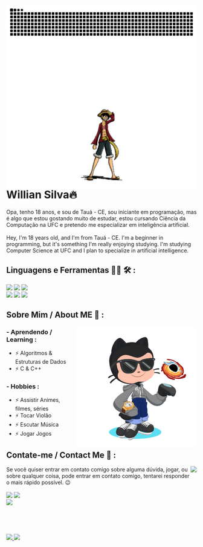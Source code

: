 ![Snake animation](https://github.com/WillianSilva51/WillianSilva51/blob/output/github-contribution-grid-snake.svg)
  <img align="right" height="372cm" src="https://github.com/WillianSilva51/WillianSilva51/blob/main/assets/luffy.gif">
<div>
  

  
  <h1>Willian Silva🔥</h1>
  
  Opa, tenho 18 anos, e sou de Tauá - CE, sou iniciante em programação, mas é algo que estou gostando muito de estudar, estou cursando Ciência da Computação na UFC e pretendo me especializar em     inteligência artificial.
</br>
</br>
  Hey, I'm 18 years old, and I'm from Tauá - CE. I'm a beginner in programming, but it's something I'm really enjoying studying. I'm studying Computer Science at UFC and I plan to specialize in artificial intelligence.
</br>
  
</div>

<div>
  
  <h2>Linguagens e Ferramentas 👨‍💻 🛠 :</h2>
    <img height="65cm" src="https://cdn.jsdelivr.net/gh/devicons/devicon@latest/icons/c/c-original.svg" />
    <img height="65cm" src="https://cdn.jsdelivr.net/gh/devicons/devicon@latest/icons/cplusplus/cplusplus-original.svg" />
    <img height="65cm" src="https://github.com/WillianSilva51/WillianSilva51/assets/161375086/993abfb3-5978-4623-bc0b-44cc42e6d65b"/>
</br>
    <img height="65cm" src="https://cdn.jsdelivr.net/gh/devicons/devicon@latest/icons/vscode/vscode-original-wordmark.svg" />
    <img height="65cm" src="https://cdn.jsdelivr.net/gh/devicons/devicon@latest/icons/windows11/windows11-original.svg" />
    <img height="65cm" src="https://cdn.jsdelivr.net/gh/devicons/devicon@latest/icons/github/github-original.svg" />
          
</div>

<div>
  
 <h2>Sobre Mim / About ME 💬 :</h2>
    <img align="right" height="320cm" src="https://github.com/WillianSilva51/WillianSilva51/blob/main/assets/octocat-1713400518478.png"/> 
  <h3>- Aprendendo / Learning :</h3>
    <ul>
      <li>⚡ Algoritmos & Estruturas de Dados</li>
      <li>⚡ C & C++</li>
    </ul>
    
 <h3>- Hobbies :</h3>
  <ul>
    <li>⚡ Assistir Animes, filmes, séries</li>
    <li>⚡ Tocar Violão</li>
    <li>⚡ Escutar Música</li>
    <li>⚡ Jogar Jogos</li>
  </ul>

</div>

</div>
<h2>Contate-me / Contact Me 📱 :</h2>
 <img align="right" height="270cm" src="https://media1.tenor.com/m/xZ5SDUwoDgYAAAAC/jojo-pose-jotaro.gif"/> 
Se você quiser entrar em contato comigo sobre alguma dúvida, jogar, ou sobre qualquer coisa, pode entrar em contato comigo, tentarei responder o mais rápido possível. 😉
</br></br>
  <a href="https://www.linkedin.com/in/willian-silva01/" target="_blank"><img loading="lazy" height="50cm"src="https://github.com/Xx-Ashutosh-xX/Xx-Ashutosh-xX/blob/master/assets/icons/linkedin.png" target="_blank"></a>
  <a href="mailto:antonio.willian051@gmail.com" target="_blank"><img loading="lazy" height="50cm" src="https://github.com/Xx-Ashutosh-xX/Xx-Ashutosh-xX/blob/master/assets/icons/gmail.png" target="_blank"></a>
  </br>
   <a href="https://steamcommunity.com/id/DARKSEID_X/" target="_blank"><img loading="lazy" height="50cm" src="https://github.com/Xx-Ashutosh-xX/Xx-Ashutosh-xX/blob/master/assets/icons/steam.png" target="_blank"></a>
<div>
</br></br>
  
<div>
<h1></h1>
  <a href="https://github.com/WillianSilva51">
  <img loading="lazy" height="150em" src="https://github-readme-stats.vercel.app/api?username=WillianSilva51&show_icons=true&theme=dracula&include_all_commits=true&count_private=true"/>
  <img loading="lazy" height="145em" src="https://github-readme-stats.vercel.app/api/top-langs/?username=WillianSilva51&layout=compact&langs_count=7&theme=dracula"/>
</div>
